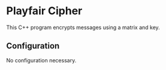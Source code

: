 # Playfair Cipher

This C++ program encrypts messages using a matrix and key.

## Configuration

No configuration necessary.
